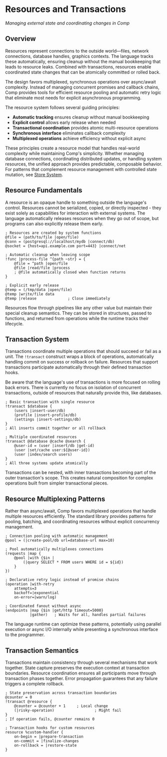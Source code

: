 # Resources and Transactions

*Managing external state and coordinating changes in Comp*

## Overview

Resources represent connections to the outside world—files, network connections, database handles, graphics contexts. The language tracks these automatically, ensuring cleanup without the manual bookkeeping that leads to resource leaks. Combined with transactions, resources enable coordinated state changes that can be atomically committed or rolled back.

The design favors multiplexed, synchronous operations over async/await complexity. Instead of managing concurrent promises and callback chains, Comp provides tools for efficient resource pooling and automatic retry logic that eliminate most needs for explicit asynchronous programming.

The resource system follows several guiding principles:

- **Automatic tracking** ensures cleanup without manual bookkeeping
- **Explicit control** allows early release when needed
- **Transactional coordination** provides atomic multi-resource operations
- **Synchronous interface** eliminates callback complexity
- **Multiplexed operations** achieve efficiency without explicit async

These principles create a resource model that handles real-world complexity
while maintaining Comp's simplicity. Whether managing database connections,
coordinating distributed updates, or handling system resources, the unified
approach provides predictable, composable behavior. For patterns that complement
resource management with controlled state mutation, see [Store
System](store.md).

## Resource Fundamentals

A resource is an opaque handle to something outside the language's control.
Resources cannot be serialized, copied, or directly inspected - they exist
solely as capabilities for interaction with external systems. The language
automatically releases resources when they go out of scope, but programs can
also explicitly release them early.

```comp
; Resources are created by system functions
@file = (path/to/file |open/file)
@conn = (postgresql://localhost/mydb |connect/db)
@socket = {host=api.example.com port=443} |connect/net

; Automatic cleanup when leaving scope
!func |process-file ^{path ~str} = {
    @file = ^path |open/file
    @file |read/file |process
    ; @file automatically closed when function returns
}

; Explicit early release
@temp = (/tmp/data |open/file)
@temp |write/file data
@temp |release              ; Close immediately
```

Resources flow through pipelines like any other value but maintain their special
cleanup semantics. They can be stored in structures, passed to functions, and
returned from operations while the runtime tracks their lifecycle.

## Transaction System

Transactions coordinate multiple operations that should succeed or fail as a
unit. The `!transact` construct wraps a block of operations, automatically
handling commit on success or rollback on failure. Resources that support
transactions participate automatically through their defined transaction hooks.

Be aware that the language's use of transactions is more focused on rolling
back errors. There is currently no focus on isolation of concurrent 
transactions, outside of resources that naturally provide this, like databases.

```comp
; Basic transaction with single resource
!transact $database {
    (users |insert-user/db)
    (profile |insert-profile/db)
    (settings |insert-settings/db)
}
; All inserts commit together or all rollback

; Multiple coordinated resources
!transact @database @cache @search {
    @user-id = (user |insert/db |get-id)
    (user |set/cache user:${@user-id})
    (user |index/search users)
}
; All three systems update atomically
```

Transactions can be nested, with inner transactions becoming part of the outer
transaction's scope. This creates natural composition for complex operations
built from simpler transactional pieces.

## Resource Multiplexing Patterns

Rather than async/await, Comp favors multiplexed operations that handle multiple
resources efficiently. The standard library provides patterns for pooling,
batching, and coordinating resources without explicit concurrency management.

```comp
; Connection pooling with automatic management
@pool = (|create-pool/db url=database-url max=10)

; Pool automatically multiplexes connections
(requests |map {
    @pool |with {$in |
        (|query SELECT * FROM users WHERE id = ${id})
    }
})

; Declarative retry logic instead of promise chains
(operation |with-retry 
    attempts=3
    backoff=|exponential
    on-error=|warn/log)

; Coordinated fanout without async
(endpoints |map {$in |get/http timeout=5000}
           |gather)   ; Waits for all, handles partial failures
```

The language runtime can optimize these patterns, potentially using parallel
execution or async I/O internally while presenting a synchronous interface to
the programmer.

## Transaction Semantics

Transactions maintain consistency through several mechanisms that work together.
State capture preserves the execution context at transaction boundaries.
Resource coordination ensures all participants move through transaction phases
together. Error propagation guarantees that any failure triggers a complete
rollback.

```comp
; State preservation across transaction boundaries
@counter = 0
!transact @resource {
    @counter = @counter + 1     ; Local change
    (|risky-operation)                  ; Might fail
}
; If operation fails, @counter remains 0

; Transaction hooks for custom resources
resource %custom-handler {
    on-begin = |prepare-transaction
    on-commit = |finalize-changes  
    on-rollback = |restore-state
}
```
